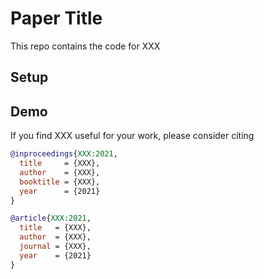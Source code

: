 # Paper Title

This repo contains the code for XXX

## Setup

## Demo


If you find XXX useful for your work, please consider citing
```BibTeX
@inproceedings{XXX:2021,
  title     = {XXX},
  author    = {XXX},
  booktitle = {XXX},
  year      = {2021}
}

@article{XXX:2021,
  title   = {XXX},
  author  = {XXX},
  journal = {XXX},
  year    = {2021}
}
```